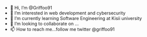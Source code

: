 - 👋 Hi, I’m @Griffoo91
- 👀 I’m interested in web development and cybersecurity
- 🌱 I’m currently learning Software Engineering at Kisii university
- 💞️ I’m looking to collaborate on ...
- 📫 How to reach me...follow me twitter @griffoo91

<!---
Griffoo91/Griffoo91 is a ✨ special ✨ repository because its `README.md` (this file) appears on your GitHub profile.
You can click the Preview link to take a look at your changes.
--->
